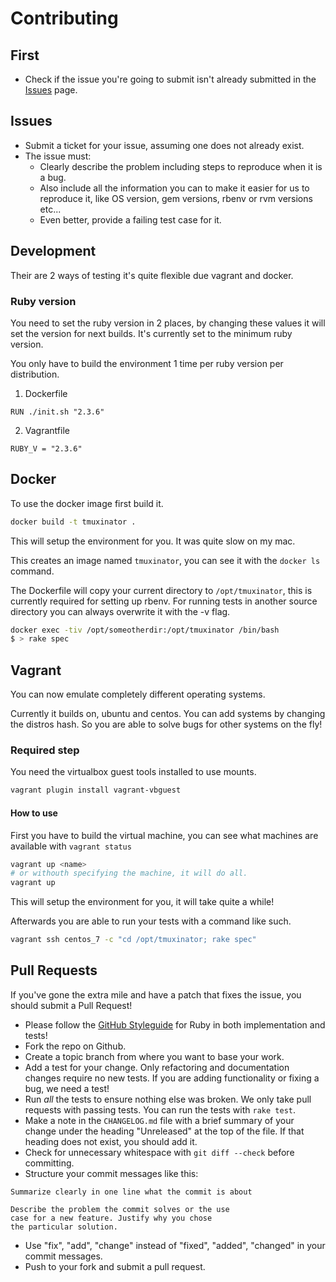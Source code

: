 # Contributing

## First

* Check if the issue you're going to submit isn't already submitted in
  the [Issues](https://github.com/tmuxinator/tmuxinator/issues) page.

## Issues

* Submit a ticket for your issue, assuming one does not already exist.
* The issue must:
  * Clearly describe the problem including steps to reproduce when it is a bug.
  * Also include all the information you can to make it easier for us to reproduce it,
    like OS version, gem versions, rbenv or rvm versions etc...
  * Even better, provide a failing test case for it.

## Development

Their are 2 ways of testing it's quite flexible due vagrant and docker. 

### Ruby version

You need to set the ruby version in 2 places, by changing these values it 
will set the version for next builds. It's currently set to the minimum
ruby version.

You only have to build the environment 1 time per ruby version per distribution.

1. Dockerfile
```docker
RUN ./init.sh "2.3.6" 
```

2. Vagrantfile
```vagrant
RUBY_V = "2.3.6"
```

## Docker

To use the docker image first build it.

```bash
docker build -t tmuxinator .
```

This will setup the environment for you. It was quite slow on my mac.

This creates an image named `tmuxinator`, you can see it with the
`docker ls` command.

The Dockerfile will copy your current directory to `/opt/tmuxinator`, this is currently required for setting up rbenv.
For running tests in another source directory you can always overwrite it with the -v flag.

```bash
docker exec -tiv /opt/someotherdir:/opt/tmuxinator /bin/bash
$ > rake spec
```

## Vagrant

You can now emulate completely different operating systems.

Currently it builds on, ubuntu and centos. You can add systems by changing the
distros hash. So you are able to solve bugs for other systems on
the fly!


### Required step

You need the virtualbox guest tools installed to use mounts.

```bash
vagrant plugin install vagrant-vbguest
```

#### How to use

First you have to build the virtual machine, you can see what machines are
available with ``vagrant status``

```bash
vagrant up <name>
# or withouth specifying the machine, it will do all.
vagrant up
```

This will setup the environment for you, it will take quite
a while! 

Afterwards you are able to run your tests with a command like such.

```bash
vagrant ssh centos_7 -c "cd /opt/tmuxinator; rake spec"
```

## Pull Requests

If you've gone the extra mile and have a patch that fixes the issue, you
should submit a Pull Request!

* Please follow the [GitHub Styleguide](https://github.com/styleguide/ruby) for
  Ruby in both implementation and tests!
* Fork the repo on Github.
* Create a topic branch from where you want to base your work.
* Add a test for your change. Only refactoring and documentation changes
  require no new tests. If you are adding functionality or fixing a bug,
  we need a test!
* Run _all_ the tests to ensure nothing else was broken. We only take pull requests with passing tests. You can run the tests with `rake test`.
* Make a note in the `CHANGELOG.md` file with a brief summary of your change under the heading "Unreleased" at the top of the file. If that heading does not exist, you should add it.
* Check for unnecessary whitespace with `git diff --check` before committing.
* Structure your commit messages like this:

```
Summarize clearly in one line what the commit is about

Describe the problem the commit solves or the use
case for a new feature. Justify why you chose
the particular solution.
```

* Use "fix", "add", "change" instead of "fixed", "added", "changed" in your commit messages.
* Push to your fork and submit a pull request.
